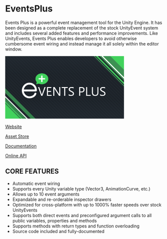 # EventsPlus
Events Plus is a powerful event management tool for the Unity Engine. It has been designed as a complete replacement of the stock UnityEvent system and includes several added features and performance improvements. Like UnityEvents, Events Plus enables developers to avoid otherwise cumbersome event wiring and instead manage it all solely within the editor window.

[<img alt="Logo" src="EventsPlus_FB.png" height="200">](EventsPlus_FB.png?raw=true)

[Website](http://www.eventsplusplugin.com)

[Asset Store](https://assetstore.unity.com/packages/tools/utilities/events-plus-88827)

[Documentation](http://www.eventsplusplugin.com/Documentation.pdf)

[Online API](http://www.eventsplusplugin.com/API/)

## CORE FEATURES
- Automatic event wiring
- Supports every Unity variable type (Vector3, AnimationCurve, etc.)
- Allows up to 10 event arguments
- Expandable and re-orderable inspector drawers
- Optimized for cross-platform with up to 1000% faster speeds over stock UnityEvents
- Supports both direct events and preconfigured argument calls to all public variables, properties and methods
- Supports methods with return types and function overloading
- Source code included and fully-documented
